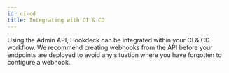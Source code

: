 ```yaml
---
id: ci-cd
title: Integrating with CI & CD
---
```


Using the Admin API, Hookdeck can be integrated within your CI & CD workflow. We recommend creating webhooks from the API before your endpoints are deployed to avoid any situation where you have forgotten to configure a webhook.
